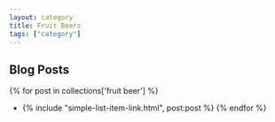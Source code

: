 ```yaml
---
layout: category
title: Fruit Beers
tags: ["category"]
---
```


## Blog Posts

{% for post in collections['fruit beer'] %}
  * {% include "simple-list-item-link.html", post:post %}
{% endfor %}